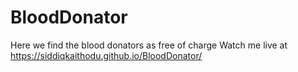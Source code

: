 # BloodDonator
Here we find the blood donators as free of charge 
Watch me live at https://siddiqkaithodu.github.io/BloodDonator/
